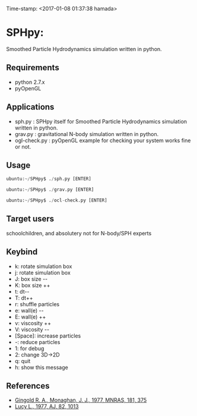 Time-stamp: <2017-01-08 01:37:38 hamada>

# SPHpy:
Smoothed Particle Hydrodynamics simulation written in python.

## Requirements

- python 2.7.x
- pyOpenGL


## Applications

- sph.py : SPHpy itself for Smoothed Particle Hydrodynamics simulation written in python.
- grav.py : gravitational N-body simulation written in python.
- ogl-check.py : pyOpenGL example for checking your system works fine or not.


## Usage 

```python:sphy.py
ubuntu:~/SPHpy$ ./sph.py [ENTER]
```

```python:grav.py
ubuntu:~/SPHpy$ ./grav.py [ENTER]
```

```python:ocl-check.py
ubuntu:~/SPHpy$ ./ocl-check.py [ENTER]
```

## Target users

schoolchildren, and absolutery not for N-body/SPH experts


## Keybind

- k: rotate simulation box
- j: rotate simulation box
- J: box size --
- K: box size ++
- t: dt--
- T: dt++
- r: shuffle particles
- e: wall(e) --
- E: wall(e) ++
- v: viscosity ++
- V: viscosity --
- [Space]: increase particles
- -: reduce particles
- 1: for debug
- 2: change 3D->2D
- q: quit
- h: show this message

## References

- [Gingold R. A., Monaghan, J. J., 1977, MNRAS, 181, 375](http://mnras.oxfordjournals.org/content/181/3/375.abstract)
- [Lucy L., 1977, AJ, 82, 1013](http://adsabs.harvard.edu/abs/1977AJ.....82.1013L)

